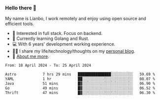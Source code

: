 ### Hello there 👋

My name is Lianbo, I work remotely and enjoy using open source and efficient tools.

- 🔭 Interested in full stack. Focus on backend.
- 🌱 Currently learning Golang and Rust.
- 💻 With 6 years' development working experience.
- ✍🏻 I share my life/technology/thoughts on my [personal blog](https://godruoyi.com).
- 👒 [About me more](https://godruoyi.com/posts/About-godruoyi).

<!--START_SECTION:waka-->

```txt
From: 18 April 2024 - To: 25 April 2024

Astro            7 hrs 29 mins   ███████████████░░░░░░░░░░   59.69 %
YAML             1 hr            ██░░░░░░░░░░░░░░░░░░░░░░░   08.07 %
Java             51 mins         █▓░░░░░░░░░░░░░░░░░░░░░░░   06.90 %
Go               49 mins         █▓░░░░░░░░░░░░░░░░░░░░░░░   06.52 %
Thrift           47 mins         █▓░░░░░░░░░░░░░░░░░░░░░░░   06.30 %
```

<!--END_SECTION:waka-->
